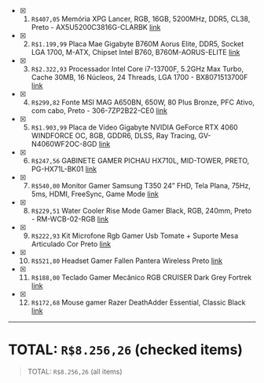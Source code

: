 - [x] 1. `R$407,05` Memória XPG Lancer, RGB, 16GB, 5200MHz, DDR5, CL38, Preto - AX5U5200C3816G-CLARBK [link][ram]

- [x] 2. `R$1.199,99` Placa Mae Gigabyte B760M Aorus Elite, DDR5, Socket LGA 1700, M-ATX, Chipset Intel B760, B760M-AORUS-ELITE [link][placa_mae]

- [x] 3. `R$2.322,93` Processador Intel Core i7-13700F, 5.2GHz Max Turbo, Cache 30MB, 16 Núcleos, 24 Threads, LGA 1700 - BX8071513700F [link][processador]

- [x] 4. `R$299,82` Fonte MSI MAG A650BN, 650W, 80 Plus Bronze, PFC Ativo, com cabo, Preto - 306-7ZP2B22-CE0 [link][fonte]

- [x] 5. `R$1.903,99` Placa de Vídeo Gigabyte NVIDIA GeForce RTX 4060 WINDFORCE OC, 8GB, GDDR6, DLSS, Ray Tracing, GV-N4060WF2OC-8GD [link][placa_video]

- [x] 6. `R$247,56` GABINETE GAMER PICHAU HX710L, MID-TOWER, PRETO, PG-HX71L-BK01 [link][gabinete]

- [x] 7. `R$540,00` Monitor Gamer Samsung T350 24” FHD, Tela Plana, 75Hz, 5ms, HDMI, FreeSync, Game Mode [link][monitor]

- [x] 8. `R$229,51` Water Cooler Rise Mode Gamer Black, RGB, 240mm, Preto - RM-WCB-02-RGB [link][water_cooler]

- [x] 9. `R$222,93` Kit Microfone Rgb Gamer Usb Tomate + Suporte Mesa Articulado Cor Preto [link][mic]

- [x] 10. `R$521,80` Headset Gamer Fallen Pantera Wireless Preto [link][headset]

- [x] 11. `R$188,00` Teclado Gamer Mecânico RGB CRUISER Dark Grey Fortrek [link][teclado]

- [x] 12. `R$172,68` Mouse gamer Razer DeathAdder Essential, Classic Black [link][mouse]

---
# TOTAL: `R$8.256,26` (checked items)
> TOTAL: `R$8.256,26` (all items)

[ram]: https://www.kabum.com.br/produto/259455/memoria-xpg-lancer-rgb-16gb-5200mhz-ddr5-cl38-preto-ax5u5200c3816g-clarbk?gad_source=1
[placa_mae]: https://www.pichau.com.br/placa-mae-gigabyte-b760m-aorus-elite-ddr5-socket-lga-1700-m-atx-chipset-intel-b760-b760m-aorus-elite?gad_source=1
[processador]: https://www.kabum.com.br/produto/405763/processador-intel-core-i7-13700f-5-2ghz-max-turbo-cache-30mb-16-nucleos-24-threads-lga-1700-bx8071513700f?gad_source=1
[fonte]: https://www.kabum.com.br/produto/369658/fonte-msi-mag-a650bn-650w-80-plus-bronze-pfc-ativo-com-cabo-preto-306-7zp2b22-ce0?gad_source=1
[placa_video]: https://www.terabyteshop.com.br/produto/25235/placa-de-video-gigabyte-nvidia-geforce-rtx-4060-windforce-oc-8gbgddr6-dlss-ray-tracing-gv-n4060wf2oc-8gd?gad_source=1
[gabinete]: https://www.pichau.com.br/gabinete-gamer-pichau-hx710l-mid-tower-preto-pg-hx71l-bk01?gad_source=1
[monitor]: https://www.mercadolivre.com.br/monitor-gamer-samsung-t350-24-fhd-tela-plana-75hz-5ms-hdmi-freesync-game-mode/p/MLB17360590#polycard_client=storefronts&type=product&tracking_id=8e231052-0d3d-4a37-a95d-359e55a4daba&source=eshops&wid=MLB3402379551
[water_cooler]: https://www.kabum.com.br/produto/130043/water-cooler-rise-mode-gamer-black-rgb-240mm-preto-rm-wcb-02-rgb?gad_source=1
[mic]: https://www.mercadolivre.com.br/kit-microfone-rgb-gamer-usb-tomate-suporte-mesa-articulado-cor-preto/p/MLB25832581?item_id=MLB4159483640&from=gshop&matt_tool=36625289&matt_word=&matt_source=google&matt_campaign_id=14300459467&matt_ad_group_id=126793518156&matt_match_type=&matt_network=g&matt_device=c&matt_creative=543111991151&matt_keyword=&matt_ad_position=&matt_ad_type=pla&matt_merchant_id=735098639&matt_product_id=MLB25832581-product&matt_product_partition_id=1818115212465&matt_target_id=aud-1966919989813:pla-1818115212465&cq_src=google_ads&cq_cmp=14300459467&cq_net=g&cq_plt=gp&cq_med=pla&gad_source=1
[headset]: https://www.fallenstore.com.br/produto/883-headset-gamer-fallen-pantera-wireless-preto?gad_source=1
[teclado]: https://www.amazon.com.br/Teclado-Gamer-Mec%C3%A2nico-CRUISER-Fortrek/dp/B08HVD1R9V/ref=asc_df_B08HVD1R9V/?hvadid=379726010793&hvpos=&hvnetw=g&hvrand=16588036608740604502&hvpone=&hvptwo=&hvqmt=&hvdev=c&hvdvcmdl=&hvlocint=&hvlocphy=9100575&hvtargid=pla-1406284000795&psc=1&mcid=f15be8728048370b9f80d089b687445c
[mouse]: https://www.amazon.com.br/dp/B094PS5RZQ?ref_=cm_sw_r_apin_dp_N2GP1D630KXPKSMKJVHB&language=pt-BR
